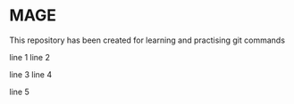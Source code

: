 # MAGE

This repository has been created for learning and practising git commands

line 1
line 2

line 3 
line 4

line 5
